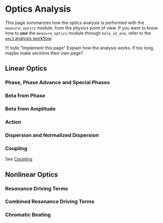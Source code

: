 
# Optics Analysis

This page summarizes how the optics analysis is performed with the `measure_optics` module, from the physics point of view.
If you want to know how to **use** the `measure_optics` module through `hole_in_one`, refer to the [`omc3` analysis workflow][omc3_analysis].

!!! todo "Implement this page"
    Explain how the analysis works.
    If too long, maybe make sections their own page?

## Linear Optics

### Phase, Phase Advance and Special Phases

### Beta from Phase

### Beta from Amplitude

### Action

### Dispersion and Normalized Dispersion

### Coupling

See [Coupling](coupling.md)

## Nonlinear Optics

### Resonance Driving Terms

### Combined Resonance Driving Terms

### Chromatic Beating

[omc3_analysis]: ../../packages/omc3/analysis.md